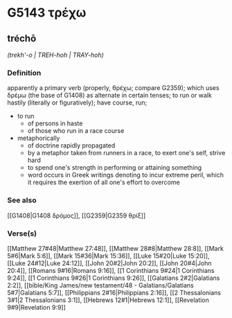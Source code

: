 # G5143 τρέχω

## tréchō

_(trekh'-o | TREH-hoh | TRAY-hoh)_

### Definition

apparently a primary verb (properly, θρέχω; compare G2359); which uses δρέμω (the base of G1408) as alternate in certain tenses; to run or walk hastily (literally or figuratively); have course, run; 

- to run
  - of persons in haste
  - of those who run in a race course
- metaphorically
  - of doctrine rapidly propagated
  - by a metaphor taken from runners in a race, to exert one's self, strive hard
  - to spend one's strength in performing or attaining something
  - word occurs in Greek writings denoting to incur extreme peril, which it requires the exertion of all one's effort to overcome

### See also

[[G1408|G1408 δρόμος]], [[G2359|G2359 θρίξ]]

### Verse(s)

[[Matthew 27#48|Matthew 27:48]], [[Matthew 28#8|Matthew 28:8]], [[Mark 5#6|Mark 5:6]], [[Mark 15#36|Mark 15:36]], [[Luke 15#20|Luke 15:20]], [[Luke 24#12|Luke 24:12]], [[John 20#2|John 20:2]], [[John 20#4|John 20:4]], [[Romans 9#16|Romans 9:16]], [[1 Corinthians 9#24|1 Corinthians 9:24]], [[1 Corinthians 9#26|1 Corinthians 9:26]], [[Galatians 2#2|Galatians 2:2]], [[bible/King James/new testament/48 - Galatians/Galatians 5#7|Galatians 5:7]], [[Philippians 2#16|Philippians 2:16]], [[2 Thessalonians 3#1|2 Thessalonians 3:1]], [[Hebrews 12#1|Hebrews 12:1]], [[Revelation 9#9|Revelation 9:9]]